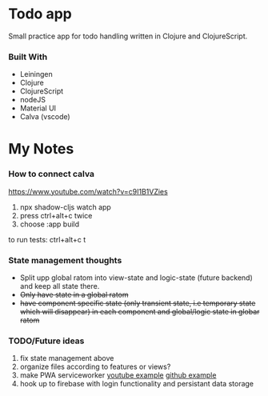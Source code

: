 
# Todo app
Small practice app for todo handling written in Clojure and ClojureScript. 


### Built With
* Leiningen 
* Clojure
* ClojureScript
* nodeJS
* Material UI
* Calva (vscode)





# My Notes 

### How to connect calva 
https://www.youtube.com/watch?v=c9I1B1VZies
1. npx shadow-cljs watch app
2. press ctrl+alt+c twice
3. choose :app build

to run  tests: ctrl+alt+c t

### State management thoughts
* Split upp global ratom into view-state and logic-state (future backend) and keep all state there. 
* ~~Only have state in a global ratom~~
* ~~have component specific state (only transient state, i.e temporary state which will disappear) in each component and global/logic state in globar ratom~~

### TODO/Future ideas
1. fix state management above
2. organize files according to features or views?
3. make PWA serviceworker [youtube example](https://www.youtube.com/watch?v=atUdVSuNRjA) [github example](https://github.com/surabayajs/calculator-pwa-clojurescript/blob/master/src/calculator_app/core.cljs)  
4. hook up to firebase with login functionality and persistant data storage
